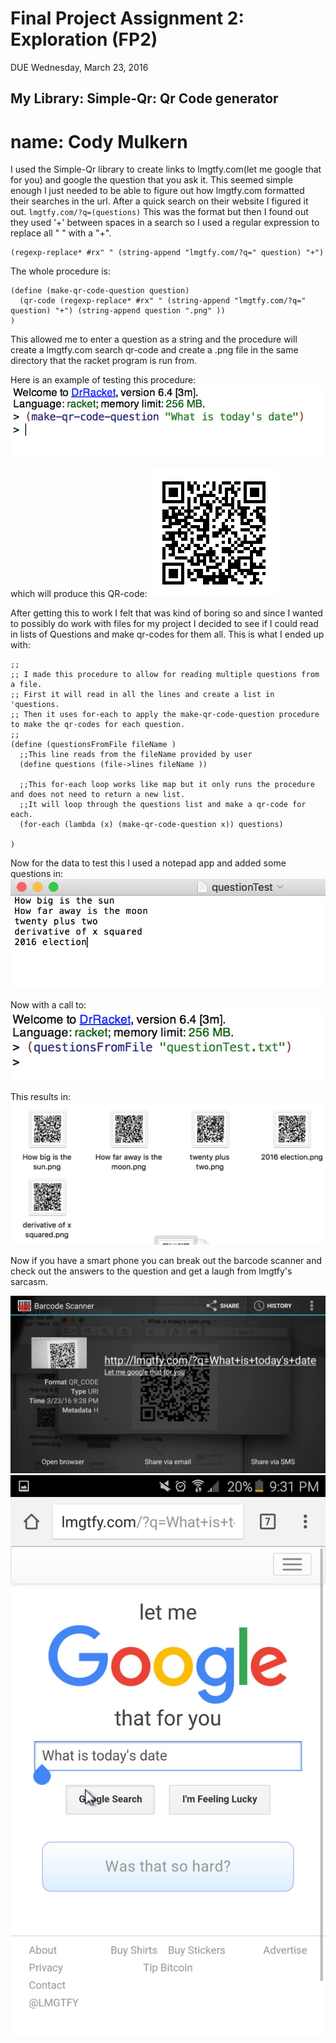 # Final Project Assignment 2: Exploration (FP2)
DUE Wednesday, March 23, 2016

## My Library: 	Simple-Qr: Qr Code generator
# name: Cody Mulkern


I used the Simple-Qr library to create links to lmgtfy.com(let me google that for you) and google the question that you ask it. This seemed simple enough I just needed to be able to figure out how lmgtfy.com formatted their searches in the url. After a quick search on their website I figured it out. ``` lmgtfy.com/?q=(questions) ``` This was the format but then I found out they used '+' between spaces in a search so I used a regular expression to replace all " " with a "+". 
```racket
(regexp-replace* #rx" " (string-append "lmgtfy.com/?q=" question) "+")
```

The whole procedure is:
```racket
(define (make-qr-code-question question)
  (qr-code (regexp-replace* #rx" " (string-append "lmgtfy.com/?q=" question) "+") (string-append question ".png" ))
)
```
This allowed me to enter a question as a string and the procedure will create a lmgtfy.com search qr-code and create a .png file in the same directory that the racket program is run from.

Here is an example of testing this procedure:
![alt](https://raw.githubusercontent.com/Mulks/FP2/master/qr-code-test.png)

which will produce this QR-code:
![alt](https://raw.githubusercontent.com/Mulks/FP2/master/What%20is%20today's%20date.png)


After getting this to work I felt that was kind of boring so and since I wanted to possibly do work with files for my project I decided to see if I could read in lists of Questions and make qr-codes for them all. This is what I ended up with:
```racket
;;
;; I made this procedure to allow for reading multiple questions from a file.
;; First it will read in all the lines and create a list in 'questions.
;; Then it uses for-each to apply the make-qr-code-question procedure to make the qr-codes for each question.
;;
(define (questionsFromFile fileName )
  ;;This line reads from the fileName provided by user
  (define questions (file->lines fileName ))

  ;;This for-each loop works like map but it only runs the procedure and does not need to return a new list.
  ;;It will loop through the questions list and make a qr-code for each.
  (for-each (lambda (x) (make-qr-code-question x)) questions)
  
)
```
Now for the data to test this I used a notepad app and added some questions in:
![alt](https://raw.githubusercontent.com/Mulks/FP2/master/questionListTest.png)

Now with a call to:
![alt](https://raw.githubusercontent.com/Mulks/FP2/master/qr-codes-from-file.png)

This results in:
![alt](https://raw.githubusercontent.com/Mulks/FP2/master/qr-codes-made-from-file.png)

Now if you have a smart phone you can break out the barcode scanner and check out the answers to the question and get a laugh from lmgtfy's sarcasm.

![alt](https://raw.githubusercontent.com/Mulks/FP2/master/qr-on-barcode-scanner.jpg)
![alt](https://raw.githubusercontent.com/Mulks/FP2/master/lmgtfy-search.jpg)
